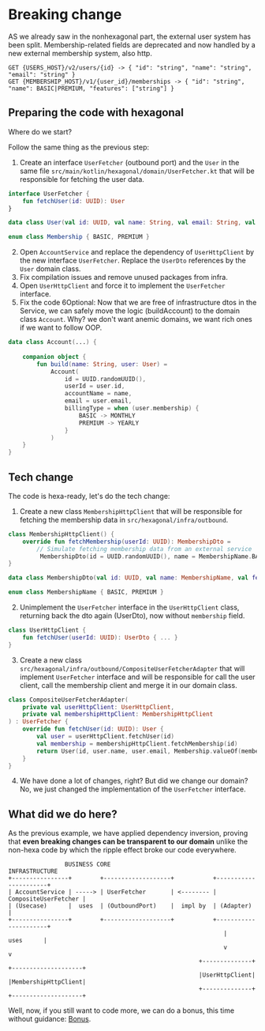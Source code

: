 # Breaking change

AS we already saw in the nonhexagonal part, the external user system has been split.
Membership-related fields are deprecated and now handled by a new external membership system, also http. 

```
GET {USERS_HOST}/v2/users/{id} -> { "id": "string", "name": "string", "email": "string" }
GET {MEMBERSHIP_HOST}/v1/{user_id}/memberships -> { "id": "string", "name": BASIC|PREMIUM, "features": ["string"] }
```

## Preparing the code with hexagonal

Where do we start?

Follow the same thing as the previous step:

1. Create an interface `UserFetcher` (outbound port) and the `User` in the same file `src/main/kotlin/hexagonal/domain/UserFetcher.kt` that will be responsible for fetching the user data.
```kotlin
interface UserFetcher {
    fun fetchUser(id: UUID): User
}

data class User(val id: UUID, val name: String, val email: String, val membership: Membership)

enum class Membership { BASIC, PREMIUM }
```
2. Open `AccountService` and replace the dependency of `UserHttpClient` by the new interface `UserFetcher`. Replace the `UserDto` references by the `User` domain class.
3. Fix compilation issues and remove unused packages from infra.
4. Open `UserHttpClient` and force it to implement the `UserFetcher` interface.
5. Fix the code
6Optional: Now that we are free of infrastructure dtos in the Service, we can safely move the logic (buildAccount) to the domain class `Account`. 
Why? we don't want anemic domains, we want rich ones if we want to follow OOP.
```kotlin
data class Account(...) {
    
    companion object {
        fun build(name: String, user: User) =
            Account(
                id = UUID.randomUUID(),
                userId = user.id,
                accountName = name,
                email = user.email,
                billingType = when (user.membership) {
                    BASIC -> MONTHLY
                    PREMIUM -> YEARLY
                }
            )
    }
}
```

## Tech change

The code is hexa-ready, let's do the tech change:

1. Create a new class `MembershipHttpClient` that will be responsible for fetching the membership data in `src/hexagonal/infra/outbound`.
```kotlin
class MembershipHttpClient() {
    override fun fetchMembership(userId: UUID): MembershipDto =
        // Simulate fetching membership data from an external service
         MembershipDto(id = UUID.randomUUID(), name = MembershipName.BASIC, features = listOf("feature1", "feature2"))
}

data class MembershipDto(val id: UUID, val name: MembershipName, val features: List<String>)

enum class MembershipName { BASIC, PREMIUM }
```
2. Unimplement the `UserFetcher` interface in the `UserHttpClient` class, returning back the dto again (UserDto), now without `membership` field.
```kotlin
class UserHttpClient {
    fun fetchUser(userId: UUID): UserDto { ... }
}
```
3. Create a new class `src/hexagonal/infra/outbound/CompositeUserFetcherAdapter` that will implement `UserFetcher` interface and will be responsible for call the user client, 
call the membership client and merge it in our domain class.

```kotlin
class CompositeUserFetcherAdapter(
    private val userHttpClient: UserHttpClient,
    private val membershipHttpClient: MembershipHttpClient
) : UserFetcher {
    override fun fetchUser(id: UUID): User {
        val user = userHttpClient.fetchUser(id)
        val membership = membershipHttpClient.fetchMembership(id)
        return User(id, user.name, user.email, Membership.valueOf(membership.name))
    }
}
```
4. We have done a lot of changes, right? But did we change our domain? No, we just changed the implementation of the `UserFetcher` interface.

## What did we do here?
 
As the previous example, we have applied dependency inversion, proving that **even breaking changes can be transparent to our domain** unlike the non-hexa code by which the ripple effect broke our code everywhere.

```
                BUSINESS CORE                                 INFRASTRUCTURE
+----------------+        +-------------------+           +----------------------+
| AccountService | -----> | UserFetcher       | <-------- | CompositeUserFetcher |
| (Usecase)      |  uses  | (OutboundPort)    |  impl by  | (Adapter)            |
+----------------+        +-------------------+           +----------------------+
                                                             |      uses      |
                                                             v                v
                                                      +--------------+ +--------------------+
                                                      |UserHttpClient| |MembershipHttpClient|
                                                      +--------------+ +--------------------+

```

Well, now, if you still want to code more, we can do a bonus, this time without guidance: [Bonus](/workshop_steps/hexagonal/5_bonus.md).

